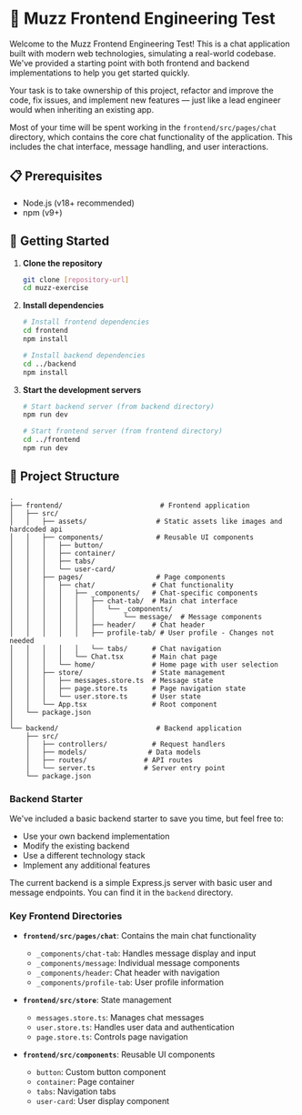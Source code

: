 # 🧪 Muzz Frontend Engineering Test

Welcome to the Muzz Frontend Engineering Test! This is a chat application built with modern web technologies, simulating a real-world codebase. We've provided a starting point with both frontend and backend implementations to help you get started quickly.

Your task is to take ownership of this project, refactor and improve the code, fix issues, and implement new features — just like a lead engineer would when inheriting an existing app.

Most of your time will be spent working in the `frontend/src/pages/chat` directory, which contains the core chat functionality of the application. This includes the chat interface, message handling, and user interactions.

## 📋 Prerequisites

- Node.js (v18+ recommended)
- npm (v9+)

## 🚀 Getting Started

1. **Clone the repository**
   ```bash
   git clone [repository-url]
   cd muzz-exercise
   ```

2. **Install dependencies**
   ```bash
   # Install frontend dependencies
   cd frontend
   npm install

   # Install backend dependencies
   cd ../backend
   npm install
   ```

3. **Start the development servers**
   ```bash
   # Start backend server (from backend directory)
   npm run dev

   # Start frontend server (from frontend directory)
   cd ../frontend
   npm run dev
   ```

## 📁 Project Structure

```
.
├── frontend/                        # Frontend application
│   ├── src/
│   │   ├── assets/                 # Static assets like images and hardcoded api
│   │   ├── components/             # Reusable UI components
│   │   │   ├── button/
│   │   │   ├── container/    
│   │   │   ├── tabs/            
│   │   │   └── user-card/    
│   │   ├── pages/                  # Page components
│   │   │   ├── chat/              # Chat functionality
│   │   │   │   ├── _components/   # Chat-specific components
│   │   │   │   │   ├── chat-tab/  # Main chat interface
│   │   │   │   │   │   └── _components/
│   │   │   │   │   │       └── message/  # Message components
│   │   │   │   │   ├── header/    # Chat header
│   │   │   │   │   ├── profile-tab/ # User profile - Changes not needed
│   │   │   │   │   └── tabs/      # Chat navigation
│   │   │   │   └── Chat.tsx       # Main chat page
│   │   │   └── home/              # Home page with user selection
│   │   ├── store/                 # State management
│   │   │   ├── messages.store.ts  # Message state
│   │   │   ├── page.store.ts      # Page navigation state
│   │   │   └── user.store.ts      # User state
│   │   └── App.tsx                # Root component
│   └── package.json
│
└── backend/                        # Backend application
    ├── src/
    │   ├── controllers/           # Request handlers
    │   ├── models/               # Data models
    │   ├── routes/              # API routes
    │   └── server.ts            # Server entry point
    └── package.json
```

### Backend Starter

We've included a basic backend starter to save you time, but feel free to:
- Use your own backend implementation
- Modify the existing backend
- Use a different technology stack
- Implement any additional features

The current backend is a simple Express.js server with basic user and message endpoints. You can find it in the `backend` directory.

### Key Frontend Directories

- **`frontend/src/pages/chat`**: Contains the main chat functionality
  - `_components/chat-tab`: Handles message display and input
  - `_components/message`: Individual message components
  - `_components/header`: Chat header with navigation
  - `_components/profile-tab`: User profile information

- **`frontend/src/store`**: State management
  - `messages.store.ts`: Manages chat messages
  - `user.store.ts`: Handles user data and authentication
  - `page.store.ts`: Controls page navigation

- **`frontend/src/components`**: Reusable UI components
  - `button`: Custom button component
  - `container`: Page container
  - `tabs`: Navigation tabs
  - `user-card`: User display component

